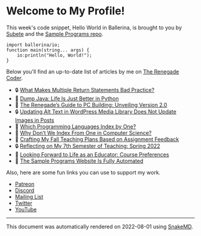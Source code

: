 # Welcome to My Profile!

This week's code snippet, Hello World in Ballerina, is brought to you by [Subete](https://subete.jeremygrifski.com/en/latest/) and the [Sample Programs repo](https://sampleprograms.io/).

```Ballerina
import ballerina/io;
function main(string... args) {
    io:println("Hello, World!");
}
```

Below you'll find an up-to-date list of articles by me on [The Renegade Coder](https://therenegadecoder.com).

- :lock: [What Makes Multiple Return Statements Bad Practice?](https://therenegadecoder.com/code/what-makes-multiple-return-statements-bad-practice/)
- :gem: [Dump Java: Life Is Just Better in Python](https://therenegadecoder.com/code/dump-java-life-is-just-better-in-python/)
- :tea: [The Renegade’s Guide to PC Building: Unveiling Version 2.0](https://therenegadecoder.com/blog/the-renegades-guide-to-pc-building-unveiling-version-2-0/)
- :lock: [Updating Alt Text in WordPress Media Library Does Not Update Images in Posts](https://therenegadecoder.com/meta/updating-alt-text-in-wordpress-media-library-does-not-update-images-in-posts/)
- :dango: [Which Programming Languages Index by One?](https://therenegadecoder.com/code/which-programming-languages-index-by-one/)
- :seedling: [Why Don’t We Index From One in Computer Science?](https://therenegadecoder.com/code/why-dont-we-index-from-one-in-computer-science/)
- :dango: [Crafting My Fall Teaching Plans Based on Assignment Feedback](https://therenegadecoder.com/teach/crafting-my-fall-teaching-plans-based-on-assignment-feedback/)
- :lock: [Reflecting on My 7th Semester of Teaching: Spring 2022](https://therenegadecoder.com/teach/reflecting-on-my-7th-semester-of-teaching-spring-2022/)
- :tea: [Looking Forward to Life as an Educator: Course Preferences](https://therenegadecoder.com/teach/looking-forward-to-life-as-an-educator-course-preferences/)
- :seedling: [The Sample Programs Website Is Fully Automated](https://therenegadecoder.com/meta/the-sample-programs-website-is-fully-automated/)

Also, here are some fun links you can use to support my work.

- [Patreon](https://www.patreon.com/TheRenegadeCoder)
- [Discord](https://discord.gg/Jhmtj7Z)
- [Mailing List](https://therenegadecoder.com/about/newsletter)
- [Twitter](https://twitter.com/RenegadeCoder94)
- [YouTube](https://www.youtube.com/channel/UCpyoVwOqYRlSAEUPEn7P9hw)

---

This document was automatically rendered on 2022-08-01 using [SnakeMD](https://www.snakemd.io).